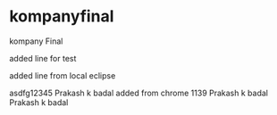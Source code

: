 # kompanyfinal
kompany Final


added line for test

added line from local eclipse

asdfg12345
Prakash k badal
added from chrome 1139
Prakash k badal
Prakash k badal